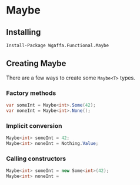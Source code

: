 # Maybe

## Installing
`Install-Package Wgaffa.Functional.Maybe`

## Creating Maybe
There are a few ways to create some `Maybe<T>` types.
### Factory methods
```csharp
var someInt = Maybe<int>.Some(42);
var noneInt = Maybe<int>.None();
```
### Implicit conversion
```csharp
Maybe<int> someInt = 42;
Maybe<int> noneInt = Nothing.Value;
```

### Calling constructors
```csharp
Maybe<int> someInt = new Some<int>(42);
Maybe<int> noneInt = 
```
<!--stackedit_data:
eyJoaXN0b3J5IjpbMTkzNzA5MDY3OCwtMTIyNTAyODUxMV19
-->